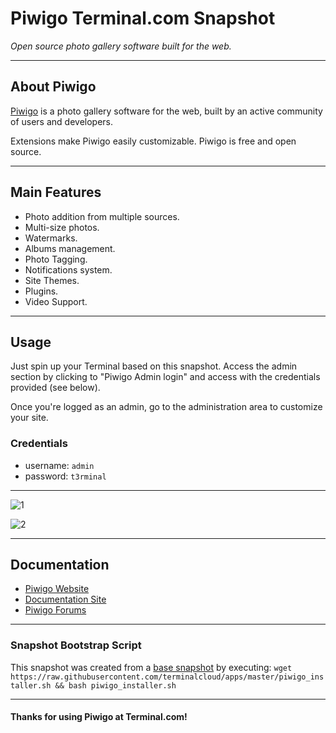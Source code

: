 # **Piwigo** Terminal.com Snapshot

*Open source photo gallery software built for the web.*

---

## About Piwigo

[Piwigo](http://piwigo.org/) is a photo gallery software for the web, built by an active community of users and developers.

Extensions make Piwigo easily customizable. Piwigo is free and open source.

---

## Main Features

- Photo addition from multiple sources.
- Multi-size photos.
- Watermarks.
- Albums management.
- Photo Tagging.
- Notifications system.
- Site Themes.
- Plugins.
- Video Support.

---

## Usage

Just spin up your Terminal based on this snapshot. Access the admin section by clicking to "Piwigo Admin login" and access with the credentials provided (see below).

Once you're logged as an admin, go to the administration area to customize your site.

### Credentials

- username: `admin`
- password: `t3rminal`

---

![1](http://www.simplescripts.com/vault/img/screenshot_Piwigo_screenshot1.jpg)

![2](http://piwigo.com/blog/wp-content/uploads/2011/06/theme_sakurabw_piwigo.jpg)

---

## Documentation

- [Piwigo Website](http://piwigo.org/)
- [Documentation Site](http://piwigo.org/doc/doku.php)
- [Piwigo Forums](http://piwigo.org/forum/)

---

### Snapshot Bootstrap Script

This snapshot was created from a [base snapshot](https://www.terminal.com/tiny/FzpHiTXG1K) by executing:
`wget https://raw.githubusercontent.com/terminalcloud/apps/master/piwigo_installer.sh && bash piwigo_installer.sh`

---

#### Thanks for using Piwigo at Terminal.com!
